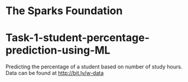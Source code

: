 # The Sparks Foundation
# Task-1-student-percentage-prediction-using-ML
Predicting the percentage of a student based on number of study hours. Data can be found at http://bit.ly/w-data
